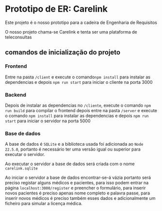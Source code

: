 # Prototipo de ER: Carelink
 Este projeto é o nosso prototipo para a cadeira de Engenharia de Requisitos

 O nosso projeto chama-se Carelink e tenta ser uma plataforma de teleconsultas

## comandos de inicialização do projeto
### Frontend
Entre na pasta `/client` e execute o comando`npm install` para instalar as dependencias e depois `npm run start` para iniciar o cliente na porta 3000

### Backend
Depois de instalar as dependencias no `/cliente`, execute o comando `npm run build` para compilar o frontend depois entre na pasta `/server` e execute o comando `npm install` para instalar as dependencias e depois `npm run start` para iniciar o servidor na porta 5000

### Base de dados
A base de dados é `SQLite` e a biblioteca usada foi adicionada ao `Node 22.5.0`, portanto é necessário ter uma versão igual ou superior para executar o servidor.

Ao executar o servidor a base de dados será criada com o nome `carelink.sqlite`

Ao iniciar o servidor a base de dados encontrar-se-á vázia portanto será preciso registar alguns médicos e pacientes, para isso podem entrar na página `localhost:3000/register` e preencher o formulário, para inserir novos pacientes é preciso apenas nome completo e palavra passe, para inserir novos médicos é preciso também esses dados e adicionalmente um ficheiro para simular a licença médica.